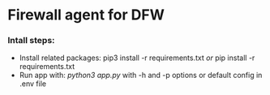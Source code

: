 # Firewall agent for DFW

### Intall steps:
- Install related packages: pip3 install -r requirements.txt *or* pip install -r requirements.txt
- Run app with: *python3 app.py* with -h and -p options or default config in .env file
